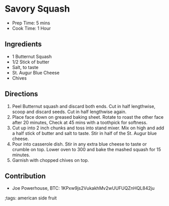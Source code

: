 # Savory Squash

- Prep Time: 5 mins
- Cook Time: 1 Hour

## Ingredients

- 1 Butternut Squash
- 1/2 Stick of butter
- Salt, to taste
- St. Augur Blue Cheese
- Chives

## Directions

1. Peel Butternut squash and discard both ends. Cut in half lengthwise, scoop and discard seeds. Cut in half lengthwise again.
2. Place face down on greased baking sheet. Rotate to roast the other face after 20 minutes, Check at 45 mins with a toothpick for softness.
3. Cut up into 2 inch chunks and toss into stand mixer. Mix on high and add a half stick of butter and salt to taste. Stir in half of the St. Augur blue cheese.
4. Pour into casserole dish. Stir in any extra blue cheese to taste or crumble on top. Lower oven to 300 and bake the mashed squash for 15 minutes.
5. Garnish with chopped chives on top.

## Contribution

- Joe Powerhouse, BTC: 1KPxw9js2VukakhMv2wUUFUQZnHQL842ju

;tags: american side fruit
